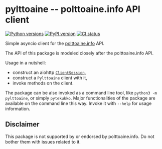 # pylttoaine -- polttoaine.info API client

[![Python versions](https://img.shields.io/pypi/pyversions/pylttoaine.svg)](https://pypi.org/project/pylttoaine/)
[![PyPI version](https://badge.fury.io/py/pylttoaine.svg)](https://badge.fury.io/py/pylttoaine)
[![CI status](https://github.com/scop/pylttoaine/workflows/check/badge.svg)](https://github.com/scop/pylttoaine/actions?query=workflow%3Acheck)

Simple asyncio client for the
[polttoaine.info](https://polttoaine.info) API.

The API of this package is modeled closely after the polttoaine.info
API.

Usage in a nutshell:

* construct an aiohttp [`ClientSession`](https://docs.aiohttp.org/en/stable/client_reference.html#client-session),
* construct a `Pylttoaine` client with it,
* invoke methods on the client.

The package can be also invoked as a command line tool, like `python3
-m pylttoaine`, or simply `pytekukko`. Major functionalities of the
package are available on the command line this way. Invoke it with
`--help` for usage information.

## Disclaimer

This package is not supported by or endorsed by polttoaine.info. Do
not bother them with issues related to it.
